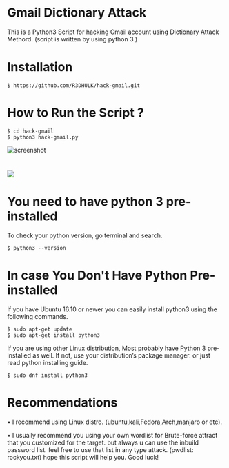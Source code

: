 # Gmail Dictionary Attack

This is a Python3 Script for hacking Gmail account using Dictionary Attack Methord.
(script is written by using python 3 )


# Installation

    $ https://github.com/R3DHULK/hack-gmail.git


# How to Run the Script ? 

    $ cd hack-gmail
    $ python3 hack-gmail.py
    
![screenshot](https://github.com/d4az/hack-gmail/blob/master/demo/demo3.png)
#
<img src="https://github.com/R3DHULK/hack-gmail/blob/master/demo/demo4.png?raw=true">
         

# You need to have python 3 pre-installed
To check your python version, go terminal and search.

    $ python3 --version
    

# In case You Don't Have Python Pre-installed

If you have Ubuntu 16.10 or newer you can easily install python3 using the following commands. 

    $ sudo apt-get update
    $ sudo apt-get install python3
         
If you are using other Linux distribution, Most probably have Python 3 pre-installed as well. If not, use your
distribution’s package manager. or just read python installing guide.  


    $ sudo dnf install python3


# Recommendations

• I recommend using Linux distro. (ubuntu,kali,Fedora,Arch,manjaro or etc).

• I usually recommend you using your own wordlist for Brute-force attract that you customized for the target.
  but always u can use the inbuild password list. feel free to use that list in any type attack. (pwdlist: rockyou.txt) 
  hope this script will help you. Good luck! 


   

